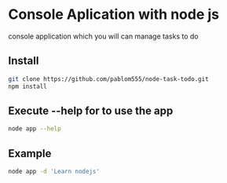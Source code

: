 # Console Aplication with node js

console application which you will can manage tasks to do

## Install

```bash
git clone https://github.com/pablom555/node-task-todo.git
npm install
```

## Execute --help for to use the app
```bash
node app --help
```

## Example
```bash
node app -d 'Learn nodejs'
```
